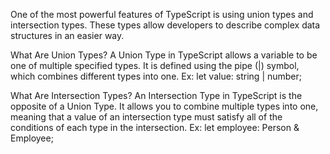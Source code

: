 One of the most powerful features of TypeScript is using union types and intersection types. These types allow developers to describe complex data structures in an easier way.

What Are Union Types?
A Union Type in TypeScript allows a variable to be one of multiple specified types. It is defined using the pipe (|) symbol, which combines different types into one. 
Ex: let value: string | number;

What Are Intersection Types?
An Intersection Type in TypeScript is the opposite of a Union Type. It allows you to combine multiple types into one, meaning that a value of an intersection type must satisfy all of the conditions of each type in the intersection.
Ex: let employee: Person & Employee;

